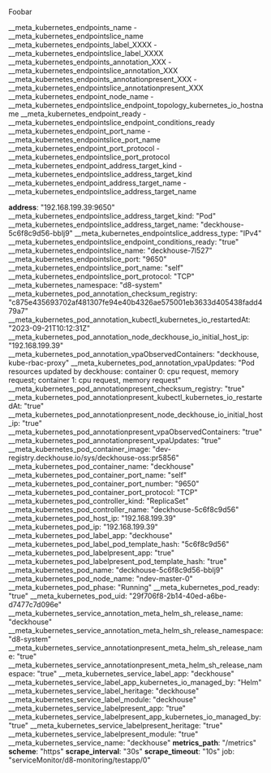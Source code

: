 Foobar


__meta_kubernetes_endpoints_name   - __meta_kubernetes_endpointslice_name
__meta_kubernetes_endpoints_label_XXXX  - __meta_kubernetes_endpointslice_label_XXXX
__meta_kubernetes_endpoints_annotation_XXX - __meta_kubernetes_endpointslice_annotation_XXX
__meta_kubernetes_endpoints_annotationpresent_XXX - __meta_kubernetes_endpointslice_annotationpresent_XXX
__meta_kubernetes_endpoint_node_name - __meta_kubernetes_endpointslice_endpoint_topology_kubernetes_io_hostname
__meta_kubernetes_endpoint_ready - __meta_kubernetes_endpointslice_endpoint_conditions_ready
__meta_kubernetes_endpoint_port_name - __meta_kubernetes_endpointslice_port_name
__meta_kubernetes_endpoint_port_protocol - __meta_kubernetes_endpointslice_port_protocol
__meta_kubernetes_endpoint_address_target_kind - __meta_kubernetes_endpointslice_address_target_kind
__meta_kubernetes_endpoint_address_target_name - __meta_kubernetes_endpointslice_address_target_name






__address__: "192.168.199.39:9650"
__meta_kubernetes_endpointslice_address_target_kind: "Pod"
__meta_kubernetes_endpointslice_address_target_name: "deckhouse-5c6f8c9d56-bblj9"
__meta_kubernetes_endpointslice_address_type: "IPv4"
__meta_kubernetes_endpointslice_endpoint_conditions_ready: "true"
__meta_kubernetes_endpointslice_name: "deckhouse-7l527"
__meta_kubernetes_endpointslice_port: "9650"
__meta_kubernetes_endpointslice_port_name: "self"
__meta_kubernetes_endpointslice_port_protocol: "TCP"
__meta_kubernetes_namespace: "d8-system"
__meta_kubernetes_pod_annotation_checksum_registry: "c875e435693702af481307fe94e40b4326ae575001eb3633d405438fadd479a7"
__meta_kubernetes_pod_annotation_kubectl_kubernetes_io_restartedAt: "2023-09-21T10:12:31Z"
__meta_kubernetes_pod_annotation_node_deckhouse_io_initial_host_ip: "192.168.199.39"
__meta_kubernetes_pod_annotation_vpaObservedContainers: "deckhouse, kube-rbac-proxy"
__meta_kubernetes_pod_annotation_vpaUpdates: "Pod resources updated by deckhouse: container 0: cpu request, memory request; container 1: cpu request, memory request"
__meta_kubernetes_pod_annotationpresent_checksum_registry: "true"
__meta_kubernetes_pod_annotationpresent_kubectl_kubernetes_io_restartedAt: "true"
__meta_kubernetes_pod_annotationpresent_node_deckhouse_io_initial_host_ip: "true"
__meta_kubernetes_pod_annotationpresent_vpaObservedContainers: "true"
__meta_kubernetes_pod_annotationpresent_vpaUpdates: "true"
__meta_kubernetes_pod_container_image: "dev-registry.deckhouse.io/sys/deckhouse-oss:pr5856"
__meta_kubernetes_pod_container_name: "deckhouse"
__meta_kubernetes_pod_container_port_name: "self"
__meta_kubernetes_pod_container_port_number: "9650"
__meta_kubernetes_pod_container_port_protocol: "TCP"
__meta_kubernetes_pod_controller_kind: "ReplicaSet"
__meta_kubernetes_pod_controller_name: "deckhouse-5c6f8c9d56"
__meta_kubernetes_pod_host_ip: "192.168.199.39"
__meta_kubernetes_pod_ip: "192.168.199.39"
__meta_kubernetes_pod_label_app: "deckhouse"
__meta_kubernetes_pod_label_pod_template_hash: "5c6f8c9d56"
__meta_kubernetes_pod_labelpresent_app: "true"
__meta_kubernetes_pod_labelpresent_pod_template_hash: "true"
__meta_kubernetes_pod_name: "deckhouse-5c6f8c9d56-bblj9"
__meta_kubernetes_pod_node_name: "ndev-master-0"
__meta_kubernetes_pod_phase: "Running"
__meta_kubernetes_pod_ready: "true"
__meta_kubernetes_pod_uid: "29f706f8-2b14-40ed-a6be-d7477c7d096e"
__meta_kubernetes_service_annotation_meta_helm_sh_release_name: "deckhouse"
__meta_kubernetes_service_annotation_meta_helm_sh_release_namespace: "d8-system"
__meta_kubernetes_service_annotationpresent_meta_helm_sh_release_name: "true"
__meta_kubernetes_service_annotationpresent_meta_helm_sh_release_namespace: "true"
__meta_kubernetes_service_label_app: "deckhouse"
__meta_kubernetes_service_label_app_kubernetes_io_managed_by: "Helm"
__meta_kubernetes_service_label_heritage: "deckhouse"
__meta_kubernetes_service_label_module: "deckhouse"
__meta_kubernetes_service_labelpresent_app: "true"
__meta_kubernetes_service_labelpresent_app_kubernetes_io_managed_by: "true"
__meta_kubernetes_service_labelpresent_heritage: "true"
__meta_kubernetes_service_labelpresent_module: "true"
__meta_kubernetes_service_name: "deckhouse"
__metrics_path__: "/metrics"
__scheme__: "https"
__scrape_interval__: "30s"
__scrape_timeout__: "10s"
job: "serviceMonitor/d8-monitoring/testapp/0"
